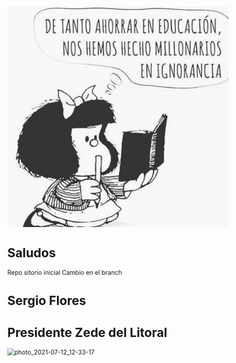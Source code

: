 ![Mafalda](photo_2021-07-12_12-33-17.jpg "Mafalda sobre Educación")
# Saludos
Repo sitorio inicial
Cambio en el branch
# Sergio Flores
#  Presidente Zede del Litoral

![photo_2021-07-12_12-33-17](https://user-images.githubusercontent.com/8621555/125342475-96960100-e31a-11eb-82cf-ecbcf65fdf5c.jpg)
